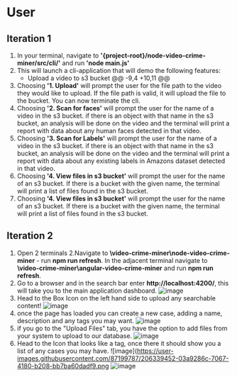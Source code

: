 # User

## Iteration 1
1. In your terminal, navigate to **'{project-root}/node-video-crime-miner/src/cli/'** and run **'node main.js'**
2. This will launch a cli-application that will demo the following features:
    - Upload a video to s3 bucket
@@ -9,4 +10,11 @@
3. Choosing **'1. Upload'** will prompt the user for the file path to the video they would like to upload. If the file path is valid, it will upload the file to the bucket. You can now terminate the cli. 
4. Choosing **'2. Scan for faces'** will prompt the user for the name of a video in the s3 bucket. if there is an object with that name in the s3 bucket, an analysis will be done on the video and the terminal will print a report with data about any human faces detected in that video.
5. Choosing **'3. Scan for Labels'** will prompt the user for the name of a video in the s3 bucket. if there is an object with that name in the s3 bucket, an analysis will be done on the video and the terminal will print a report with data about any existing labels in Amazons dataset detected in that video. 
6. Choosing **'4. View files in s3 bucket'** will prompt the user for the name of an s3 bucket. If there is a bucket with the given name, the terminal will print a list of files found in the s3 bucket.
6. Choosing **'4. View files in s3 bucket'** will prompt the user for the name of an s3 bucket. If there is a bucket with the given name, the terminal will print a list of files found in the s3 bucket.

## Iteration 2
1. Open 2 terminals
2.Navigate to **\video-crime-miner\node-video-crime-miner** - run **npm run refresh**. In the adjacent terminal navigate to **\video-crime-miner\angular-video-crime-miner** and run **npm run refresh**.
3. Go to a browser and in the search bar enter **http://localhost:4200/**, this will take you to the main application dashboard.
![image](https://user-images.githubusercontent.com/87199787/206324847-72519bf9-1450-4c9c-a920-0df85bdcbc6e.png)
4. Head to the Box Icon on the left hand side to upload any searchable content!
![image](https://user-images.githubusercontent.com/87199787/206339160-672e41c7-f34b-4f55-9b9c-c90bf54e15c3.png)
5. once the page has loaded you can create a new case, adding a name, description and any tags you may want. 
![image](https://user-images.githubusercontent.com/87199787/206339284-58db31e7-09c8-4c37-a97b-79e8723a158a.png)
6. if you go to the "Upload Files" tab, you have the option to add files from  your system to upload to our database.
![image](https://user-images.githubusercontent.com/87199787/206339367-33c6deae-f142-48d7-a8d0-68b81fcf0020.png)
7. Head to the Icon that looks like a tag, once there it should show you a list of any cases you may have.
![image](https://user-images.githubusercontent.com/87199787/206339452-03a9286c-7067-4180-b208-bb7ba60dadf9.png
![image](https://user-images.githubusercontent.com/87199787/206340854-f01df8eb-ce06-4ae6-88e0-9f68631436f9.png)
